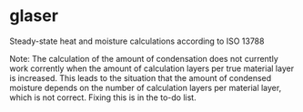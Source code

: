 # glaser
Steady-state heat and  moisture calculations according to ISO 13788

Note: The calculation of the amount of condensation does not currently work corrently when the amount of calculation layers per true material layer is increased. This leads to the situation that the amount of condensed moisture depends on the number of calculation layers per material layer, which is not correct. Fixing this is in the to-do list.
